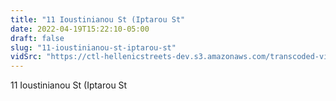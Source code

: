 ```yaml
---
title: "11 Ioustinianou St (Iptarou St"
date: 2022-04-19T15:22:10-05:00
draft: false
slug: "11-ioustinianou-st-iptarou-st"
vidSrc: "https://ctl-hellenicstreets-dev.s3.amazonaws.com/transcoded-videos/11%20Ioustinianou%20St%20%28Iptarou%20St.%29.mp4"
---
```


11 Ioustinianou St (Iptarou St
